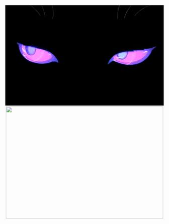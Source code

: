 <div align="center">
   <img height="320" width="640" src="https://github.com/njituew/njituew/blob/main/hat.gif">
</div>

<div align="center">
   <img height="357" width="500" src="https://secure.static.tumblr.com/ef2e2596c4ea072a60453d23ceab337f/coctv14/Y6Ln55n03/tumblr_static_azgsowaz948okgow4c4o8go8c.gif">
</div>
